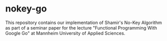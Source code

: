 nokey-go
========

This repository contains our implementation of Shamir's No-Key Algorithm as part of a seminar paper for the lecture "Functional Programming With Google Go" at Mannheim University of Applied Sciences.
